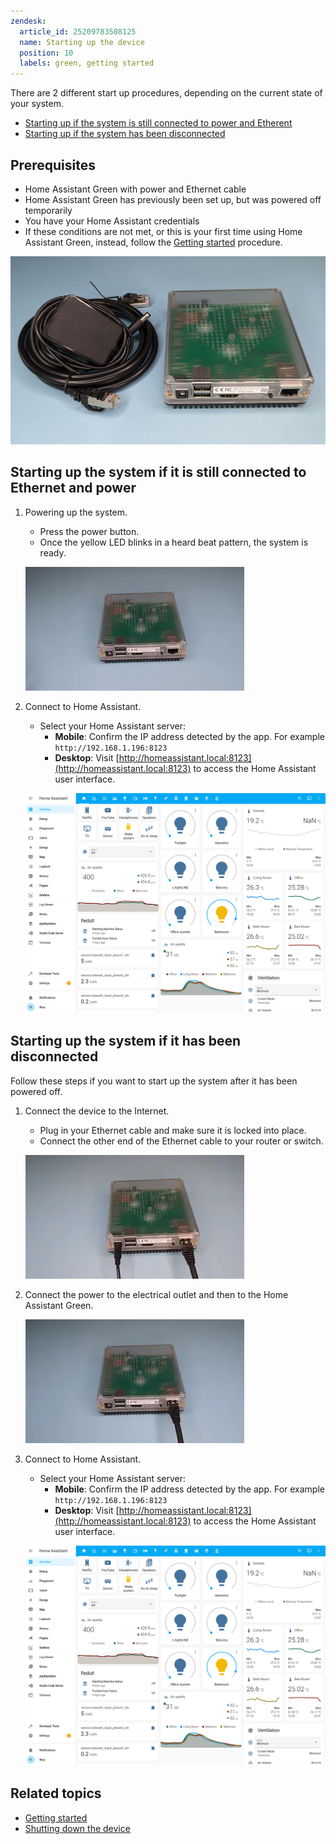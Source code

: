 ```yaml
---
zendesk:
  article_id: 25209783508125
  name: Starting up the device
  position: 10
  labels: green, getting started
---
```


There are 2 different start up procedures, depending on the current state of your system.

- [Starting up if the system is still connected to power and Etherent](#starting-up-the-system-if-it-is-still-connected-to-ethernet-and-power)
- [Starting up if the system has been disconnected ](#starting-up-the-system-if-it-has-been-disconnected)

## Prerequisites

- Home Assistant Green with power and Ethernet cable
- Home Assistant Green has previously been set up, but was powered off temporarily
- You have your Home Assistant credentials
- If these conditions are not met, or this is your first time using Home Assistant Green, instead, follow the [Getting started](/hc/en-us/articles/24737667232413-Getting-started-with-Home-Assistant-Green) procedure.

![Image showing the Home Assistant Green with power supply and Ethernet cable](/static/img/green/green_getting-started_prereq.png)

## Starting up the system if it is still connected to Ethernet and power

1. Powering up the system.
   - Press the power button.
   - Once the yellow LED blinks in a heard beat pattern, the system is ready.

   ![Clip showing how to plug i the Ethernet cable](/static/img/green/green_connect_ethernet.webp)

2. Connect to Home Assistant.
   - Select your Home Assistant server:
      - **Mobile**: Confirm the IP address detected by the app. For example `http://192.168.1.196:8123`
      - **Desktop**: Visit [http://homeassistant.local:8123](http://homeassistant.local:8123) to access the Home Assistant user interface.

   ![Screenshot showing a Home Assistant dashboard](/static/img/green/lovelace.png)

## Starting up the system if it has been disconnected

Follow these steps if you want to start up the system after it has been powered off.

1. Connect the device to the Internet.
   - Plug in your Ethernet cable and make sure it is locked into place.
   - Connect the other end of the Ethernet cable to your router or switch.

   ![Clip showing the where to press the button on the device](/static/img/green/green_reset_power-up_heartbeat.webp)
2. Connect the power to the electrical outlet and then to the Home Assistant Green.

   ![Clip showing the where to press the button on the device](/static/img/green/green_connect_power.webp)

3. Connect to Home Assistant.
   - Select your Home Assistant server:
      - **Mobile**: Confirm the IP address detected by the app. For example `http://192.168.1.196:8123`
      - **Desktop**: Visit [http://homeassistant.local:8123](http://homeassistant.local:8123) to access the Home Assistant user interface.

   ![Screenshot showing a Home Assistant dashboard](/static/img/green/lovelace.png)

## Related topics

- [Getting started](/hc/en-us/articles/24737667232413-Getting-started-with-Home-Assistant-Green)
- [Shutting down the device](/hc/en-us/articles/25207565119133-Shutting-down-the-device)
